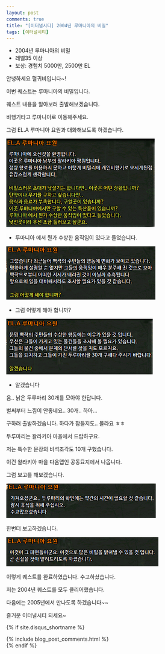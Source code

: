 ```yaml
---
layout: post
comments: true
title: "[이터널시티] 2004년 루마니아의 비밀"
tags: [이터널시티]
---
```


- 2004년 루마니아의 비밀
- 레벨35 이상
- 보상: 경험치 5000만, 2500만 EL

안녕하세요 혈귀비입니다~!

이번 퀘스트는 루마니아의 비밀입니다.

퀘스트 내용을 알아보러 출발해보겠습니다.

비행기타고 루마니아로 이동해주세요.

그럼 EL.A 루마니아 요원과 대화해보도록 하겠습니다.

![eternalcity](/assets/image/eternalcity/2004/058.PNG)

- 루마니아 에서 뭔가 수상한 움직임이 있다고 들었습니다.

![eternalcity](/assets/image/eternalcity/2004/059.PNG)

- 그럼 어떻게 해야 합니까?

![eternalcity](/assets/image/eternalcity/2004/060.PNG)

- 알겠습니다

음.. 낡은 두루마리 30개를 모아야 한답니다.

벌써부터 느낌이 안좋네요.. 30개.. 하아...

구하러 출발하겠습니다. 하다가 잠들지도.. 몰라요 ㅎㅎ

두루마리는 왈라키아 마을에서 드랍하구요.

저는 특수한 문장의 비석조각도 10개 구했습니다.

이건 왈라키아 마을 다음맵인 공동묘지에서 나옵니다.

그럼 보고를 해보겠습니다.

![eternalcity](/assets/image/eternalcity/2004/061.PNG)

한번더 보고하겠습니다.

![eternalcity](/assets/image/eternalcity/2004/062.PNG)

이렇게 퀘스트를 완료하였습니다. 수고하셨습니다.

저는 2004년 퀘스트를 모두 클리어했습니다.

다음에는 2005년에서 만나도록 하겠습니다~~

즐거운 이터널시티 되세요~

{% if site.disqus_shortname %}
<div class="comments">
  {% include blog_post_comments.html %}
</div>
{% endif %}

<div id="disqus_thread"></div>